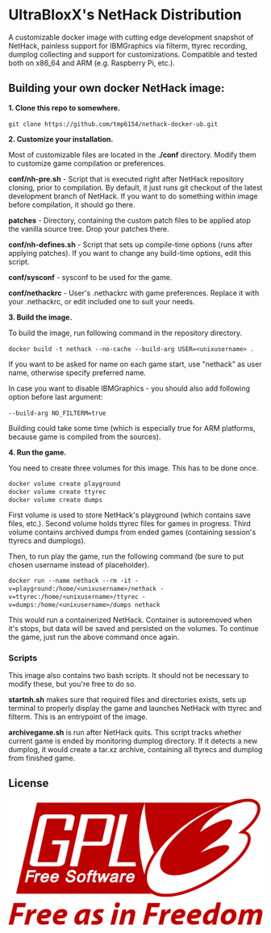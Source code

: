 # UltraBloxX's NetHack Distribution

A customizable docker image with cutting edge development snapshot of NetHack, painless support for IBMGraphics via filterm, ttyrec recording, dumplog collecting and support for customizations. Compatible and tested both on x86_64 and ARM (e.g. Raspberry Pi, etc.).

## Building your own docker NetHack image:

**1. Clone this repo to somewhere.**

`git clone https://github.com/tmp6154/nethack-docker-ub.git`

**2. Customize your installation.**

Most of customizable files are located in the **./conf** directory. Modify them to customize game compilation or preferences.

**conf/nh-pre.sh** - Script that is executed right after NetHack repository cloning, prior to compilation. By default, it just runs git checkout of the latest development branch of NetHack. If you want to do something within image before compilation, it should go there.

**patches** - Directory, containing the custom patch files to be applied atop the vanilla source tree. Drop your patches there.

**conf/nh-defines.sh** - Script that sets up compile-time options (runs after applying patches). If you want to change any build-time options, edit this script.

**conf/sysconf** - sysconf to be used for the game.

**conf/nethackrc** - User's .nethackrc with game preferences. Replace it with your .nethackrc, or edit included one to suit your needs.

**3. Build the image.**

To build the image, run following command in the repository directory.

`docker build -t nethack --no-cache --build-arg USER=<unixusername> .`

If you want to be asked for name on each game start, use "nethack" as user name, otherwise specify preferred name.

In case you want to disable IBMGraphics - you should also add following option before last argument:

`--build-arg NO_FILTERM=true`

Building could take some time (which is especially true for ARM platforms, because game is compiled from the sources).

**4. Run the game.**

You need to create three volumes for this image. This has to be done once.

    docker volume create playground
    docker volume create ttyrec
    docker volume create dumps

First volume is used to store NetHack's playground (which contains save files, etc.). Second volume holds ttyrec files for games in progress. Third volume contains archived dumps from ended games (containing session's ttyrecs and dumplogs).

Then, to run play the game, run the following command (be sure to put chosen username instead of placeholder).

    docker run --name nethack --rm -it -v=playground:/home/<unixusername>/nethack -v=ttyrec:/home/<unixusername>/ttyrec -v=dumps:/home/<unixusername>/dumps nethack

This would run a containerized NetHack. Container is autoremoved when it's stops, but data will be saved and persisted on the volumes. To continue the game, just run the above command once again.

### Scripts

This image also contains two bash scripts. It should not be necessary to modify these, but you're free to do so.

**startnh.sh** makes sure that required files and directories exists, sets up terminal to properly display the game and launches NetHack with ttyrec and filterm. This is an entrypoint of the image.

**archivegame.sh** is run after NetHack quits. This script tracks whether current game is ended by monitoring dumplog directory. If it detects a new dumplog, it would create a tar.xz archive, containing all ttyrecs and dumplog from finished game.

## License

![GPLv3](https://github.com/tmp6154/nethack-docker-ub/blob/master/img/gplv3.png?raw=true "GPLv3")
